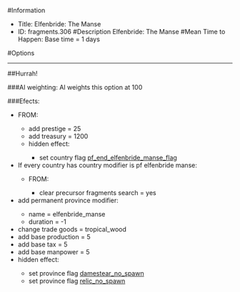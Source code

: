 #Information
 - Title: Elfenbride: The Manse
 - ID: fragments.306
#Description
Elfenbride: The Manse
#Mean Time to Happen:
Base time = 1 days

#Options

___
##Hurrah!

###AI weighting:
AI weights this option at 100


###Efects:<ul><li>FROM:</li><ul><li>add prestige = 25</li><li>add treasury = 1200</li><li>hidden effect:</li><ul><li>set country flag [pf_end_elfenbride_manse_flag](../flags/pf_end_elfenbride_manse_flag.md)</li></ul></ul><li>If every country has country modifier is pf elfenbride manse:</li><ul><li>FROM:</li><ul><li>clear precursor fragments search = yes</li></ul></ul><li>add permanent province modifier:</li><ul><li>name = elfenbride_manse</li><li>duration = -1</li></ul><li>change trade goods = tropical_wood</li><li>add base production = 5</li><li>add base tax = 5</li><li>add base manpower = 5</li><li>hidden effect:</li><ul><li>set province flag [damestear_no_spawn](../flags/damestear_no_spawn.md)</li><li>set province flag [relic_no_spawn](../flags/relic_no_spawn.md)</li></ul></ul>
